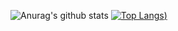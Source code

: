 ![Anurag's github stats](https://github-readme-stats.vercel.app/api?username=Iqbalaulia&show_icons=true&theme=radical)
[![Top Langs](https://github-readme-stats.vercel.app/api/top-langs/?username=Iqbalaulia&theme=radical))](https://github.com/anuraghazra/github-readme-stats)
